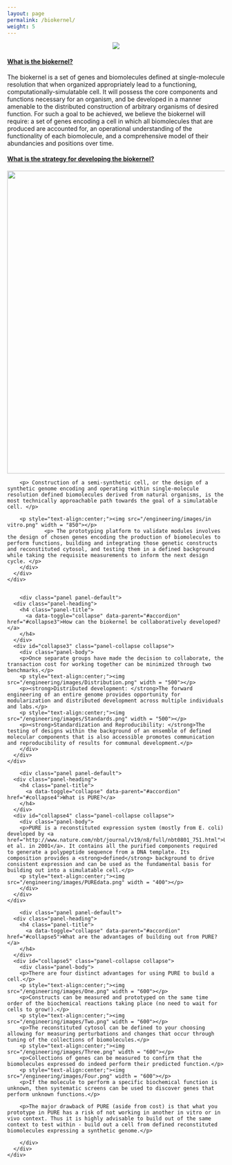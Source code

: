 ```yaml
---
layout: page
permalink: /biokernel/
weight: 5
---
```


<html>
<head>
  <meta name="viewport" content="width=device-width, initial-scale=1">
  <link rel="stylesheet" href="https://maxcdn.bootstrapcdn.com/bootstrap/3.3.7/css/bootstrap.min.css">
  <script src="https://ajax.googleapis.com/ajax/libs/jquery/3.2.1/jquery.min.js"></script>
  <script src="https://maxcdn.bootstrapcdn.com/bootstrap/3.3.7/js/bootstrap.min.js"></script>
</head>
<body>

<p style="text-align:center;"><img src="/engineering/images/Biokernel.png"></p>

<div class="container">

  <div class="panel-group" id="accordion">
    <div class="panel panel-default">
      <div class="panel-heading">
        <h4 class="panel-title">
          <a data-toggle="collapse" data-parent="#accordion" href="#collapse1">What is the biokernel?</a>
        </h4>
      </div>
      <div id="collapse1" class="panel-collapse collapse">
        <div class="panel-body">The biokernel is a set of genes and biomolecules defined at single-molecule resolution that when organized appropriately lead to a functioning, computationally-simulatable cell. It will possess the core components and functions necessary for an organism, and be developed in a manner amenable to the distributed construction of arbitrary organisms of desired function. For such a goal to be achieved, we believe the biokernel will require: a set of genes encoding a cell in which all biomolecules that are produced are accounted for, an operational understanding of the functionality of each biomolecule, and a comprehensive model of their abundancies and positions over time.
</div>
      </div>
    </div>
	
	
   <div class="panel panel-default">
      <div class="panel-heading">
        <h4 class="panel-title">
          <a data-toggle="collapse" data-parent="#accordion" href="#collapse2">What is the strategy for developing the biokernel?</a>
        </h4>
      </div>
      <div id="collapse2" class="panel-collapse collapse">
        <div class="panel-body">
				<p style="text-align:center;"><img src="/engineering/images/Approach.png" width = "700"></p>
				
        <p> Construction of a semi-synthetic cell, or the design of a synthetic genome encoding and operating within single-molecule resolution defined biomolecules derived from natural organisms, is the most technically approachable path towards the goal of a simulatable cell. </p>
				
        <p style="text-align:center;"><img src="/engineering/images/in vitro.png" width = "850"></p>
				<p> The prototyping platform to validate modules involves the design of chosen genes encoding the production of biomolecules to perform functions, building and integrating those genetic constructs and reconstituted cytosol, and testing them in a defined background while taking the requisite measurements to inform the next design cycle. </p>	
		</div>
      </div>
    </div>
	
	
	    <div class="panel panel-default">
      <div class="panel-heading">
        <h4 class="panel-title">
          <a data-toggle="collapse" data-parent="#accordion" href="#collapse3">How can the biokernel be collaboratively developed?</a>
        </h4>
      </div>
      <div id="collapse3" class="panel-collapse collapse">
        <div class="panel-body">
		<p>Once separate groups have made the decision to collaborate, the transaction cost for working together can be minimized through two benchmarks.</p>
		<p style="text-align:center;"><img src="/engineering/images/Distribution.png" width = "500"></p>
		<p><strong>Distributed development: </strong>The forward engineering of an entire genome provides opportunity for modularization and distributed development across multiple individuals and labs.</p>
		<p style="text-align:center;"><img src="/engineering/images/Standards.png" width = "500"></p>
		<p><strong>Standardization and Reproducibility: </strong>The testing of designs within the background of an ensemble of defined molecular components that is also accessible promotes communication and reproducibility of results for communal development.</p>
		</div>
      </div>
    </div>
	
	    <div class="panel panel-default">
      <div class="panel-heading">
        <h4 class="panel-title">
          <a data-toggle="collapse" data-parent="#accordion" href="#collapse4">What is PURE?</a>
        </h4>
      </div>
      <div id="collapse4" class="panel-collapse collapse">
        <div class="panel-body">
		<p>PURE is a reconstituted expression system (mostly from E. coli) developed by <a href="http://www.nature.com/nbt/journal/v19/n8/full/nbt0801_751.html">Ueda et al. in 2001</a>. It contains all the purified components required to generate a polypeptide sequence from a DNA template. Its composition provides a <strong>defined</strong> background to drive consistent expression and can be used as the fundamental basis for building out into a simulatable cell.</p>
		<p style="text-align:center;"><img src="/engineering/images/PUREdata.png" width = "400"></p>
		</div>
      </div>
    </div>
	
        <div class="panel panel-default">
      <div class="panel-heading">
        <h4 class="panel-title">
          <a data-toggle="collapse" data-parent="#accordion" href="#collapse5">What are the advantages of building out from PURE?</a>
        </h4>
      </div>
      <div id="collapse5" class="panel-collapse collapse">
        <div class="panel-body">
        <p>There are four distinct advantages for using PURE to build a cell.</p>
        <p style="text-align:center;"><img src="/engineering/images/One.png" width = "600"></p>
       	<p>Constructs can be measured and prototyped on the same time order of the biochemical reactions taking place (no need to wait for cells to grow!).</p>
        <p style="text-align:center;"><img src="/engineering/images/Two.png" width = "600"></p>
        <p>The reconstituted cytosol can be defined to your choosing allowing for measuring perturbations and changes that occur through tuning of the collections of biomolecules.</p>
		<p style="text-align:center;"><img src="/engineering/images/Three.png" width = "600"></p>
        <p>Collections of genes can be measured to confirm that the biomolecules expressed do indeed perform their predicted function.</p>
		<p style="text-align:center;"><img src="/engineering/images/Four.png" width = "600"></p>
        <p>If the molecule to perform a specific biochemical function is unknown, then systematic screens can be used to discover genes that perform unknown functions.</p>
        
        <p>The major drawback of PURE (aside from cost) is that what you prototype in PURE has a risk of not working in another in vitro or in vivo context. Thus it is highly advisable to build out of the same context to test within - build out a cell from defined reconstituted biomolecules expressing a synthetic genome.</p>
        
        </div>
      </div>
    </div>
	
	
	
  </div> 
</div>
    
</body>
</html>
